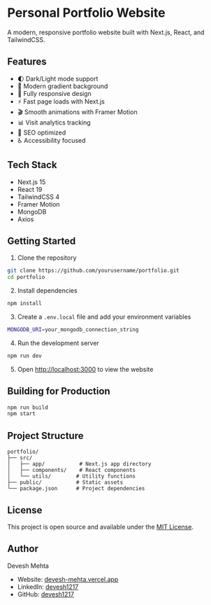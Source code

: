 # Personal Portfolio Website

A modern, responsive portfolio website built with Next.js, React, and TailwindCSS.

## Features

- 🌓 Dark/Light mode support
- 🎨 Modern gradient background
- 📱 Fully responsive design
- ⚡ Fast page loads with Next.js
- 🎬 Smooth animations with Framer Motion
- 📊 Visit analytics tracking
- 🎯 SEO optimized
- ♿ Accessibility focused

## Tech Stack

- Next.js 15
- React 19
- TailwindCSS 4
- Framer Motion
- MongoDB
- Axios

## Getting Started

1. Clone the repository
```bash
git clone https://github.com/yourusername/portfolio.git
cd portfolio
```

2. Install dependencies
```bash
npm install
```

3. Create a `.env.local` file and add your environment variables
```bash
MONGODB_URI=your_mongodb_connection_string
```

4. Run the development server
```bash
npm run dev
```

5. Open [http://localhost:3000](http://localhost:3000) to view the website

## Building for Production

```bash
npm run build
npm start
```

## Project Structure

```
portfolio/
├── src/
│   ├── app/           # Next.js app directory
│   ├── components/    # React components
│   └── utils/        # Utility functions
├── public/           # Static assets
└── package.json      # Project dependencies
```

## License

This project is open source and available under the [MIT License](LICENSE).

## Author

Devesh Mehta
- Website: [devesh-mehta.vercel.app](https://devesh-mehta.vercel.app)
- LinkedIn: [devesh1217](https://linkedin.com/in/devesh1217)
- GitHub: [devesh1217](https://github.com/devesh1217)
